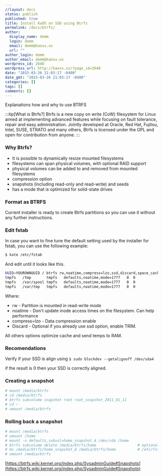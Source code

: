 ```yaml
---
//layout: docs
status: publish
published: true
title: Install KaOS on SSD using Btrfs
permalink: /docs/btrfs/
author:
  display_name: demm
  login: demm
  email: demm@kaosx.us
  url: ""
author_login: demm
author_email: demm@kaosx.us
wordpress_id: 2648
wordpress_url: http://kaosx.us/?page_id=2648
date: "2015-03-26 21:03:17 -0400"
date_gmt: "2015-03-26 21:03:17 -0400"
categories: []
tags: []
comments: []
---
```


Explanations how and why to use BTRFS

:::tip[What is Btrfs?]
Btrfs is a new copy on write (CoW) filesystem for Linux aimed at implementing advanced features while focusing on fault tolerance, repair and easy administration. Jointly developed at Oracle, Red Hat, Fujitsu, Intel, SUSE, STRATO and many others, Btrfs is licensed under the GPL and open for contribution from anyone.
:::

### Why Btrfs?

- It is possible to dynamically resize mounted filesystems
- filesystems can span physical volumes, with optional RAID support
- physical volumes can be added to and removed from mounted filesystems
- compression option
- snapshots (including read-only and read-write) and seeds
- has a mode that is optimized for solid-state drives

### Format as BTRFS

Current installer is ready to create Btrfs partitions so you can use it without any further instructions.

### Edit fstab

In case you want to fine tune the default setting used by the installer for fstab, you can use the following example:

```sh
$ kate /etc/fstab
```

And edit until it looks like this.

```sh
UUID=YOUROWNUUID / btrfs rw,noatime,compress=lzo,ssd,discard,space_cache,inode_cache 0 1
tmpfs   /tmp       tmpfs   defaults,noatime,mode=1777   0  0
tmpfs   /var/spool tmpfs   defaults,noatime,mode=1777   0  0
tmpfs   /var/tmp   tmpfs   defaults,noatime,mode=1777   0  0
```

Where:

- rw - Partition is mounted in read-write mode
- noatime - Don't update inode access times on the filesystem. Can help performance
- compress=lzo - Data compression enable
- Discard - Optional if you already use ssd option, enable TRIM.

All others options optimize cache and send temps to RAM.

### Recomendations

Verify if your SSD is align using `$ sudo blockdev --getalignoff /dev/sda4`

if the result is 0 then your SSD is correctly aligned.

### Creating a snapshot

```sh
# mount /media/btrfs
# cd /media/btrfs
# btrfs subvolume snapshot root root_snapshot_2011_01_11
# cd ~
# umount /media/btrfs
```

### Rolling back a snapshot

```sh
# mount /media/btrfs
# umount /home
# mount -o defaults,subvol=home_snapshot_A /dev/sda /home
# btrfs subvolume delete /media/btrfs/home                   # optional; this is so the
# mv /media/btrfs/home_snapshot_A /media/btrfs/home          # /etc/fstab need not change.
# umount /media/btrfs
```

[https://btrfs.wiki.kernel.org/index.php/SysadminGuide#Snapshots](https://btrfs.wiki.kernel.org/index.php/SysadminGuide#Snapshots)

